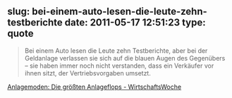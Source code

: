 slug: bei-einem-auto-lesen-die-leute-zehn-testberichte
date: 2011-05-17 12:51:23
type: quote
---

> Bei einem Auto lesen die Leute zehn Testberichte, aber bei der Geldanlage verlassen sie sich auf die blauen Augen des Gegenübers – sie haben immer noch nicht verstanden, dass ein Verkäufer vor ihnen sitzt, der Vertriebsvorgaben umsetzt.

[Anlagemoden: Die größten Anlageflops - WirtschaftsWoche](http://www.wiwo.de/finanzen/die-groessten-anlageflops-465348/2/)
